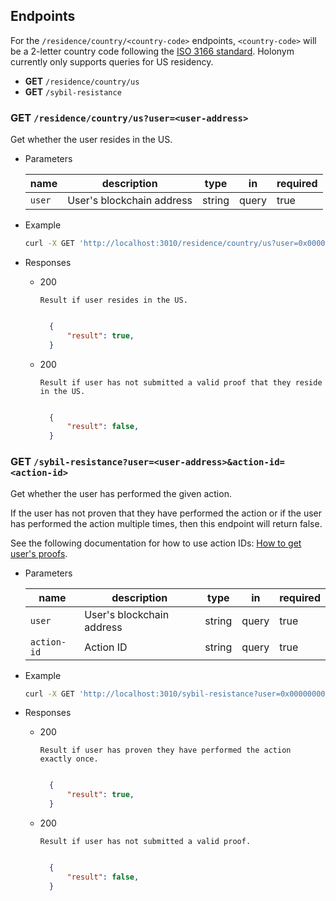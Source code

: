 ## Endpoints

For the `/residence/country/<country-code>` endpoints, `<country-code>` will be a 2-letter country code following the [ISO 3166 standard](https://www.iso.org/iso-3166-country-codes.html). Holonym currently only supports queries for US residency.

- **GET** `/residence/country/us`
- **GET** `/sybil-resistance`

### **GET** `/residence/country/us?user=<user-address>`

Get whether the user resides in the US.

- Parameters

  | name   | description               | type   | in    | required |
  | ------ | ------------------------- | ------ | ----- | -------- |
  | `user` | User's blockchain address | string | query | true     |

- Example

  ```bash
  curl -X GET 'http://localhost:3010/residence/country/us?user=0x0000000000000000000000000000000000000000'
  ```

- Responses

  - 200

        Result if user resides in the US.

    ```JSON

      {
          "result": true,
      }

    ```

  - 200

        Result if user has not submitted a valid proof that they reside in the US.

    ```JSON

      {
          "result": false,
      }

    ```

### **GET** `/sybil-resistance?user=<user-address>&action-id=<action-id>`

Get whether the user has performed the given action.

If the user has not proven that they have performed the action or if the user has performed the action multiple times, then this endpoint will return false.

See the following documentation for how to use action IDs: [How to get user's proofs](https://holonym.gitbook.io/holonym-alpha/usage/how-to-stop-sybil-attacks-using-holonym#how-to-get-the-proof).

- Parameters

  | name        | description               | type   | in    | required |
  | ----------- | ------------------------- | ------ | ----- | -------- |
  | `user`      | User's blockchain address | string | query | true     |
  | `action-id` | Action ID                 | string | query | true     |

- Example

  ```bash
  curl -X GET 'http://localhost:3010/sybil-resistance?user=0x0000000000000000000000000000000000000000&action-id=12345678'
  ```

- Responses

  - 200

        Result if user has proven they have performed the action exactly once.

    ```JSON

      {
          "result": true,
      }

    ```

  - 200

        Result if user has not submitted a valid proof.

    ```JSON

      {
          "result": false,
      }

    ```
